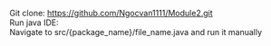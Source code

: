 Git clone: https://github.com/Ngocvan1111/Module2.git  
Run java IDE:                                                                                                                                            
Navigate to src/{package_name}/file_name.java and run it manually
